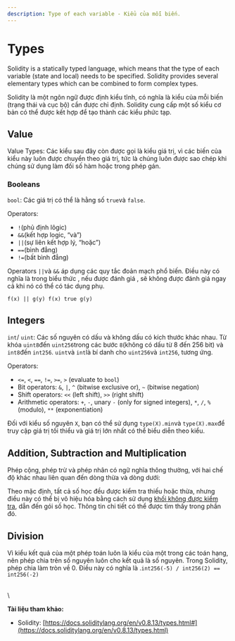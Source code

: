 ```yaml
---
description: Type of each variable - Kiểu của mỗi biến.
---
```


# Types

Solidity is a statically typed language, which means that the type of each variable (state and local) needs to be specified. Solidity provides several elementary types which can be combined to form complex types.

Solidity là một ngôn ngữ được định kiểu tĩnh, có nghĩa là kiểu của mỗi biến (trạng thái và cục bộ) cần được chỉ định. Solidity cung cấp một số kiểu cơ bản có thể được kết hợp để tạo thành các kiểu phức tạp.

## Value&#x20;

Value Types: Các kiểu sau đây còn được gọi là kiểu giá trị, vì các biến của kiểu này luôn được chuyển theo giá trị, tức là chúng luôn được sao chép khi chúng sử dụng làm đối số hàm hoặc trong phép gán.

### Booleans

`bool`: Các giá trị có thể là hằng số `true`và `false`.

Operators:

* `!`(phủ định lôgic)
* `&&`(kết hợp logic, “và”)
* `||`(sự liên kết hợp lý, “hoặc”)
* `==`(bình đẳng)
* `!=`(bất bình đẳng)

Operators `||`và `&&` áp dụng các quy tắc đoản mạch phổ biến. Điều này có nghĩa là trong biểu thức , nếu được đánh giá , sẽ không được đánh giá ngay cả khi nó có thể có tác dụng phụ.

`f(x) || g(y) f(x) true g(y)`

## Integers

`int`/ `uint`: Các số nguyên có dấu và không dấu có kích thước khác nhau. Từ khóa `uint8`đến `uint256`trong các bước `8`(không có dấu từ 8 đến 256 bit) và `int8`đến `int256`. `uint`và `int`là bí danh cho `uint256`và `int256`, tương ứng.

Operators:

* `<=`, `<`, `==`, `!=`, `>=`, `>` (evaluate to `bool`)
* Bit operators: `&`, `|`, `^` (bitwise exclusive or), `~` (bitwise negation)
* Shift operators: `<<` (left shift), `>>` (right shift)
* Arithmetic operators: `+`, `-`, unary `-` (only for signed integers), `*`, `/`, `%` (modulo), `**` (exponentiation)

Đối với kiểu số nguyên `X`, bạn có thể sử dụng `type(X).min`và `type(X).max`để truy cập giá trị tối thiểu và giá trị lớn nhất có thể biểu diễn theo kiểu.

## Addition, Subtraction and Multiplication

Phép cộng, phép trừ và phép nhân có ngữ nghĩa thông thường, với hai chế độ khác nhau liên quan đến dòng thừa và dòng dưới:

Theo mặc định, tất cả số học đều được kiểm tra thiếu hoặc thừa, nhưng điều này có thể bị vô hiệu hóa bằng cách sử dụng [khối không được kiểm tra](https://docs.soliditylang.org/en/v0.8.13/control-structures.html#unchecked), dẫn đến gói số học. Thông tin chi tiết có thể được tìm thấy trong phần đó.

## **Division**

Vì kiểu kết quả của một phép toán luôn là kiểu của một trong các toán hạng, nên phép chia trên số nguyên luôn cho kết quả là số nguyên. Trong Solidity, phép chia làm tròn về 0. Điều này có nghĩa là .`int256(-5) / int256(2) == int256(-2)`

\
\




**Tài liệu tham khảo:**

* Solidity: [https://docs.soliditylang.org/en/v0.8.13/types.html#](https://docs.soliditylang.org/en/v0.8.13/types.html)
